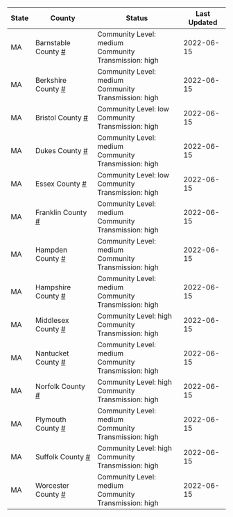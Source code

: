 State | County | Status | Last Updated
--- | --- | --- | --- 
MA | Barnstable County <a href="#barnstable_county">#</a> | <a name="barnstable_county"></a>Community Level: medium<br/>Community Transmission: high | 2022-06-15
MA | Berkshire County <a href="#berkshire_county">#</a> | <a name="berkshire_county"></a>Community Level: medium<br/>Community Transmission: high | 2022-06-15
MA | Bristol County <a href="#bristol_county">#</a> | <a name="bristol_county"></a>Community Level: low<br/>Community Transmission: high | 2022-06-15
MA | Dukes County <a href="#dukes_county">#</a> | <a name="dukes_county"></a>Community Level: medium<br/>Community Transmission: high | 2022-06-15
MA | Essex County <a href="#essex_county">#</a> | <a name="essex_county"></a>Community Level: low<br/>Community Transmission: high | 2022-06-15
MA | Franklin County <a href="#franklin_county">#</a> | <a name="franklin_county"></a>Community Level: medium<br/>Community Transmission: high | 2022-06-15
MA | Hampden County <a href="#hampden_county">#</a> | <a name="hampden_county"></a>Community Level: medium<br/>Community Transmission: high | 2022-06-15
MA | Hampshire County <a href="#hampshire_county">#</a> | <a name="hampshire_county"></a>Community Level: medium<br/>Community Transmission: high | 2022-06-15
MA | Middlesex County <a href="#middlesex_county">#</a> | <a name="middlesex_county"></a>Community Level: high<br/>Community Transmission: high | 2022-06-15
MA | Nantucket County <a href="#nantucket_county">#</a> | <a name="nantucket_county"></a>Community Level: medium<br/>Community Transmission: high | 2022-06-15
MA | Norfolk County <a href="#norfolk_county">#</a> | <a name="norfolk_county"></a>Community Level: high<br/>Community Transmission: high | 2022-06-15
MA | Plymouth County <a href="#plymouth_county">#</a> | <a name="plymouth_county"></a>Community Level: medium<br/>Community Transmission: high | 2022-06-15
MA | Suffolk County <a href="#suffolk_county">#</a> | <a name="suffolk_county"></a>Community Level: high<br/>Community Transmission: high | 2022-06-15
MA | Worcester County <a href="#worcester_county">#</a> | <a name="worcester_county"></a>Community Level: medium<br/>Community Transmission: high | 2022-06-15
